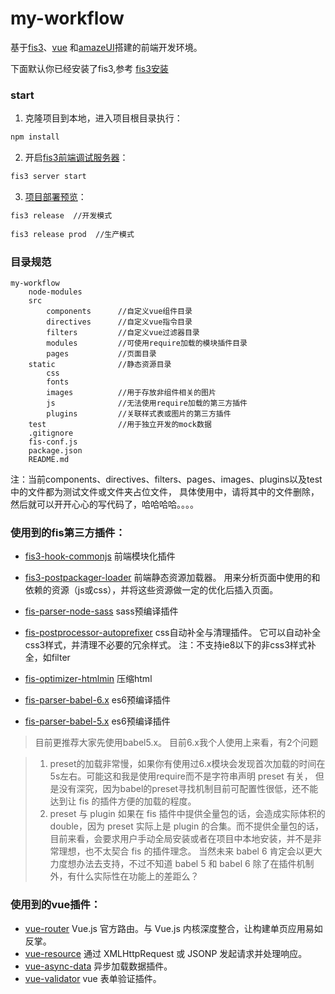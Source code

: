 # my-workflow

基于[fis3](http://fis.baidu.com/fis3/docs/beginning/intro.html)、[vue](http://cn.vuejs.org/guide/installation.html)
和[amazeUI](http://amazeui.org/getting-started)搭建的前端开发环境。

下面默认你已经安装了fis3,参考 [fis3安装](http://fis.baidu.com/fis3/docs/beginning/install.html)

### start

1. 克隆项目到本地，进入项目根目录执行：

``` bash
npm install
```

2. 开启[fis3前端调试服务器](http://fis.baidu.com/fis3/docs/beginning/debug.html)：

``` bash
fis3 server start
```
    
3. [项目部署预览](http://fis.baidu.com/fis3/docs/beginning/debug.html)：  

``` bash
fis3 release  //开发模式
    
fis3 release prod  //生产模式
```

### 目录规范

``` dir
my-workflow     
    node-modules        
    src     
        components      //自定义vue组件目录
        directives      //自定义vue指令目录
        filters         //自定义vue过滤器目录
        modules         //可使用require加载的模块插件目录
        pages           //页面目录
    static              //静态资源目录
        css
        fonts
        images          //用于存放非组件相关的图片
        js              //无法使用require加载的第三方插件
        plugins         //关联样式表或图片的第三方插件
    test                //用于独立开发的mock数据
    .gitignore
    fis-conf.js
    package.json
    README.md
```

注：当前components、directives、filters、pages、images、plugins以及test中的文件都为测试文件或文件夹占位文件，
    具体使用中，请将其中的文件删除，然后就可以开开心心的写代码了，哈哈哈哈。。。。
    
    
### 使用到的fis第三方插件：

- [fis3-hook-commonjs](https://github.com/fex-team/fis3-hook-commonjs) 前端模块化插件
- [fis3-postpackager-loader](https://github.com/fex-team/fis3-postpackager-loader) 前端静态资源加载器。
    用来分析页面中使用的和依赖的资源（js或css），并将这些资源做一定的优化后插入页面。
    
- [fis-parser-node-sass](https://github.com/fex-team/fis-parser-sass) sass预编译插件
- [fis-postprocessor-autoprefixer](https://github.com/ZoomZhao/fis-postprocessor-autoprefixer) css自动补全与清理插件。
    它可以自动补全css3样式，并清理不必要的冗余样式。 注：不支持ie8以下的非css3样式补全，如filter
    
- [fis-optimizer-htmlmin](https://github.com/babyzone2004/fis-optimizer-htmlmin) 压缩html

- [fis-parser-babel-6.x](https://github.com/fex-team/fis-parser-babel-6.x) es6预编译插件
- [fis-parser-babel-5.x](https://github.com/fex-team/fis-parser-babel-5.x) es6预编译插件

> 目前更推荐大家先使用babel5.x。
> 目前6.x我个人使用上来看，有2个问题

> 1. preset的加载非常慢，如果你有使用过6.x模块会发现首次加载的时间在5s左右。可能这和我是使用require而不是字符串声明 preset 有关，
但是没有深究，因为babel的preset寻找机制目前可配置性很低，还不能达到让 fis 的插件方便的加载的程度。
> 2. preset 与 plugin 如果在 fis 插件中提供全量包的话，会造成实际体积的 double，因为 preset 实际上是 plugin 的合集。而不提供全量包的话，
目前来看，会要求用户手动全局安装或者在项目中本地安装，并不是非常理想，也不太契合 fis 的插件理念。
> 当然未来 babel 6 肯定会以更大力度想办法去支持，不过不知道 babel 5 和 babel 6 除了在插件机制外，有什么实际性在功能上的差距么？



### 使用到的vue插件：
    
- [vue-router](http://vuejs.github.io/vue-router/zh-cn/index.html) Vue.js 官方路由。与 Vue.js 内核深度整合，让构建单页应用易如反掌。
- [vue-resource](https://github.com/vuejs/vue-resource    ) 通过 XMLHttpRequest 或 JSONP 发起请求并处理响应。
- [vue-async-data](https://github.com/vuejs/vue-async-data) 异步加载数据插件。
- [vue-validator](https://github.com/vuejs/vue-validator) vue 表单验证插件。




